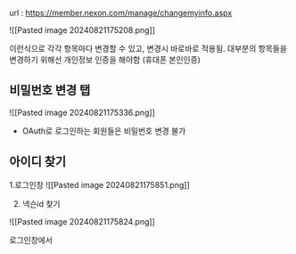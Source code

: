 url : https://member.nexon.com/manage/changemyinfo.aspx

![[Pasted image 20240821175208.png]]


이런식으로 각각 항목마다 변경할 수 있고,
변경시 바로바로 적용됨.
대부분의 항목들을 변경하기 위해선 개인정보 인증을 해야함 (휴대폰 본인인증)



## 비밀번호 변경 탭

![[Pasted image 20240821175336.png]]


- OAuth로 로그인하는 회원들은 비밀번호 변경 불가




## 아이디 찾기

1.로그인창
![[Pasted image 20240821175851.png]]


2. 넥슨id 찾기

![[Pasted image 20240821175824.png]] 


로그인창에서